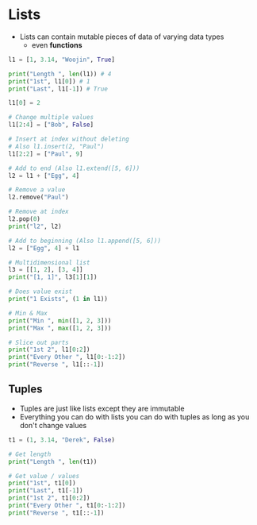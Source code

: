 # Lists
* Lists can contain mutable pieces of data of varying data types
    * even **functions**

```python
l1 = [1, 3.14, "Woojin", True]

print("Length ", len(l1)) # 4
print("1st", l1[0]) # 1
print("Last", l1[-1]) # True

l1[0] = 2

# Change multiple values
l1[2:4] = ["Bob", False]

# Insert at index without deleting
# Also l1.insert(2, "Paul")
l1[2:2] = ["Paul", 9]

# Add to end (Also l1.extend([5, 6]))
l2 = l1 + ["Egg", 4]

# Remove a value
l2.remove("Paul")

# Remove at index
l2.pop(0)
print("l2", l2)

# Add to beginning (Also l1.append([5, 6]))
l2 = ["Egg", 4] + l1

# Multidimensional list
l3 = [[1, 2], [3, 4]]
print("[1, 1]", l3[1][1])

# Does value exist
print("1 Exists", (1 in l1))

# Min & Max
print("Min ", min([1, 2, 3]))
print("Max ", max([1, 2, 3]))

# Slice out parts
print("1st 2", l1[0:2])
print("Every Other ", l1[0:-1:2])
print("Reverse ", l1[::-1])
```

## **Tuples**
* Tuples are just like lists except they are immutable
* Everything you can do with lists you can do with tuples as long as you don't change values
```python 
t1 = (1, 3.14, "Derek", False)

# Get length
print("Length ", len(t1))

# Get value / values
print("1st", t1[0])
print("Last", t1[-1])
print("1st 2", t1[0:2])
print("Every Other ", t1[0:-1:2])
print("Reverse ", t1[::-1])
```